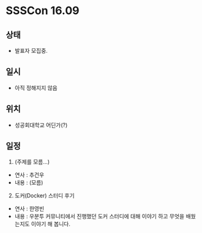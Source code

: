 # SSSCon 16.09

## 상태
 - 발표자 모집중.

## 일시
 - 아직 정해지지 않음

## 위치
 - 성공회대학교 어딘가(?)

## 일정

 1. (주제를 모름...)
  - 연사 : 추건우
  - 내용 : (모름)

 2. 도커(Docker) 스터디 후기
  - 연사 : 한영빈
  - 내용 : 우분투 커뮤니티에서 진행했던 도커 스터디에 대해 이야기 하고 무엇을 배웠는지도 이야기 해 봅니다.
